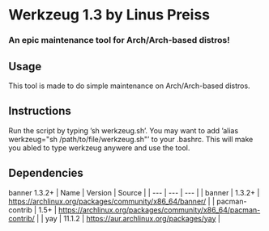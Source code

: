 # Werkzeug 1.3 by Linus Preiss
### An epic maintenance tool for Arch/Arch-based distros!

## Usage
This tool is made to do simple maintenance on Arch/Arch-based distros.


## Instructions
Run the script by typing ’sh werkzeug.sh’.
You may want to add ’alias werkzeug="sh /path/to/file/werkzeug.sh"’ to your .bashrc. This will make you abled to type werkzeug anywere and use the tool.


## Dependencies
banner	 1.3.2+
| Name | Version | Source |
| --- | --- | --- |
| banner | 1.3.2+ | https://archlinux.org/packages/community/x86_64/banner/ |
| pacman-contrib | 1.5+ | https://archlinux.org/packages/community/x86_64/pacman-contrib/ |
| yay | 11.1.2 | https://aur.archlinux.org/packages/yay |
